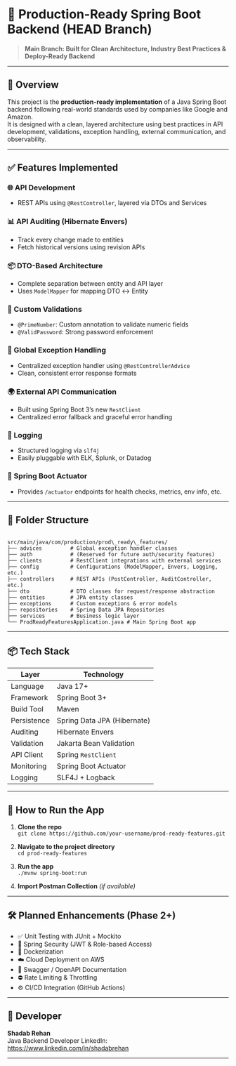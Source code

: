 # 🚀 Production-Ready Spring Boot Backend (HEAD Branch)

> **Main Branch: Built for Clean Architecture, Industry Best Practices & Deploy-Ready Backend**

---

## 📌 Overview

This project is the **production-ready implementation** of a Java Spring Boot backend following real-world standards used by companies like Google and Amazon.  
It is designed with a clean, layered architecture using best practices in API development, validations, exception handling, external communication, and observability.

---

## ✅ Features Implemented

### 🌐 API Development
- REST APIs using `@RestController`, layered via DTOs and Services

### 📊 API Auditing (Hibernate Envers)
- Track every change made to entities
- Fetch historical versions using revision APIs

### 📦 DTO-Based Architecture
- Complete separation between entity and API layer
- Uses `ModelMapper` for mapping DTO ↔ Entity

### 🔐 Custom Validations
- `@PrimeNumber`: Custom annotation to validate numeric fields
- `@ValidPassword`: Strong password enforcement

### 🔧 Global Exception Handling
- Centralized exception handler using `@RestControllerAdvice`
- Clean, consistent error response formats

### 🌍 External API Communication
- Built using Spring Boot 3’s new `RestClient`
- Centralized error fallback and graceful error handling

### 📜 Logging
- Structured logging via `slf4j`
- Easily pluggable with ELK, Splunk, or Datadog

### 📡 Spring Boot Actuator
- Provides `/actuator` endpoints for health checks, metrics, env info, etc.

---

## 📁 Folder Structure

```

src/main/java/com/production/prod\_ready\_features/
├── advices         # Global exception handler classes
├── auth            # (Reserved for future auth/security features)
├── clients         # RestClient integrations with external services
├── config          # Configurations (ModelMapper, Envers, Logging, etc.)
├── controllers     # REST APIs (PostController, AuditController, etc.)
├── dto             # DTO classes for request/response abstraction
├── entities        # JPA entity classes
├── exceptions      # Custom exceptions & error models
├── repositories    # Spring Data JPA Repositories
├── services        # Business logic layer
└── ProdReadyFeaturesApplication.java # Main Spring Boot app

```

---

## 📦 Tech Stack

| Layer         | Technology                  |
|---------------|------------------------------|
| Language      | Java 17+                     |
| Framework     | Spring Boot 3+               |
| Build Tool    | Maven                        |
| Persistence   | Spring Data JPA (Hibernate)  |
| Auditing      | Hibernate Envers             |
| Validation    | Jakarta Bean Validation      |
| API Client    | Spring `RestClient`          |
| Monitoring    | Spring Boot Actuator         |
| Logging       | SLF4J + Logback              |

---

## 🧪 How to Run the App

1. **Clone the repo**  
   `git clone https://github.com/your-username/prod-ready-features.git`

2. **Navigate to the project directory**  
   `cd prod-ready-features`

3. **Run the app**  
   `./mvnw spring-boot:run`

4. **Import Postman Collection** *(if available)*

---

## 🛠️ Planned Enhancements (Phase 2+)

- ✅ Unit Testing with JUnit + Mockito  
- 🔐 Spring Security (JWT & Role-based Access)  
- 🐳 Dockerization  
- ☁️ Cloud Deployment on AWS  
- 📄 Swagger / OpenAPI Documentation  
- ⛔ Rate Limiting & Throttling  
- ⚙️ CI/CD Integration (GitHub Actions)

---

## 👤 Developer

**Shadab Rehan**  
Java Backend Developer 
LinkedIn: https://www.linkedin.com/in/shadabrehan

---
